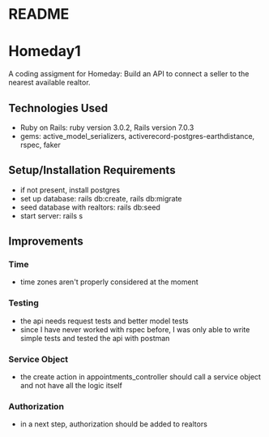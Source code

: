 # README

# Homeday1

A coding assigment for Homeday: Build an API to connect a seller to the nearest available realtor.

## Technologies Used

* Ruby on Rails: ruby version 3.0.2, Rails version 7.0.3
* gems: active_model_serializers, activerecord-postgres-earthdistance, rspec, faker

## Setup/Installation Requirements

* if not present, install postgres
* set up database: rails db:create, rails db:migrate
* seed database with realtors: rails db:seed
* start server: rails s

## Improvements

### Time
* time zones aren't properly considered at the moment

### Testing
* the api needs request tests and better model tests
* since I have never worked with rspec before, I was only able to write simple tests and tested the api with postman

### Service Object
* the create action in appointments_controller should call a service object and not have all the logic itself

### Authorization
* in a next step, authorization should be added to realtors
